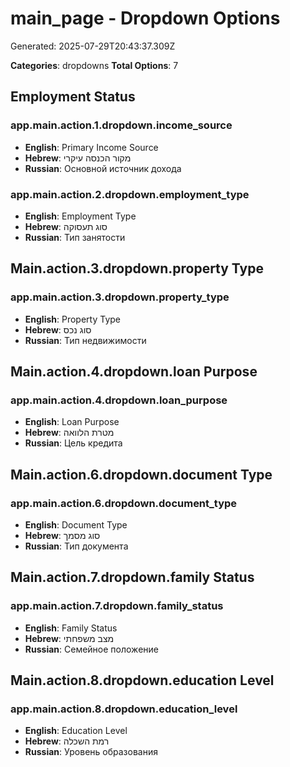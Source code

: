 # main_page - Dropdown Options

Generated: 2025-07-29T20:43:37.309Z

**Categories**: dropdowns
**Total Options**: 7

## Employment Status

### app.main.action.1.dropdown.income_source
- **English**: Primary Income Source
- **Hebrew**: מקור הכנסה עיקרי
- **Russian**: Основной источник дохода

### app.main.action.2.dropdown.employment_type
- **English**: Employment Type
- **Hebrew**: סוג תעסוקה
- **Russian**: Тип занятости

## Main.action.3.dropdown.property Type

### app.main.action.3.dropdown.property_type
- **English**: Property Type
- **Hebrew**: סוג נכס
- **Russian**: Тип недвижимости

## Main.action.4.dropdown.loan Purpose

### app.main.action.4.dropdown.loan_purpose
- **English**: Loan Purpose
- **Hebrew**: מטרת הלוואה
- **Russian**: Цель кредита

## Main.action.6.dropdown.document Type

### app.main.action.6.dropdown.document_type
- **English**: Document Type
- **Hebrew**: סוג מסמך
- **Russian**: Тип документа

## Main.action.7.dropdown.family Status

### app.main.action.7.dropdown.family_status
- **English**: Family Status
- **Hebrew**: מצב משפחתי
- **Russian**: Семейное положение

## Main.action.8.dropdown.education Level

### app.main.action.8.dropdown.education_level
- **English**: Education Level
- **Hebrew**: רמת השכלה
- **Russian**: Уровень образования

